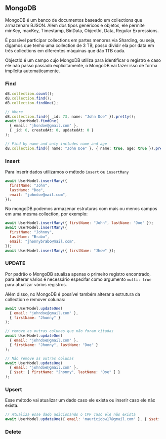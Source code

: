 ## MongoDB

MongoDB é um banco de documentos baseado em collections que armazenam BJSON. Além dos tipos genéricos e objetos, ele permite minKey, maxKey, Timestamp, BinData, ObjectId, Data, Regular Expressions.

É possível participar collections em partes menores via Sharding, ou seja, digamos que tenho uma collection de 3 TB, posso dividir ela por data em três collections em diferentes máquinas que dão 1TB cada.

ObjectId é um campo cujo MongoDB utiliza para identificar o registro e caso ele não passo passado explicitamente, o MongoDB vai fazer isso de forma implícita automaticamente.

### Find

```ts
dB.collection.count();
dB.collection.find();
dB.collection.findOne();

// Where
dB.collection.find({ _id: 73, name: "John Doe" }).pretty();
await UserModel.findOne(
  { email: "jhondoe@gmail.com" },
  { _id: 0, createdAt: 0, updatedAt: 0 }
);

// Find by name and only includes name and age
dB.collection.find({ name: "John Doe" }, { name: true, age: true }).pretty();
```

### Insert

Para inserir dados utilizamos o método `insert` ou `insertMany`

```js
await UserModel.insertMany({
  firstName: "John",
  lastName: "Doe",
  email: "johndoe@mail.com",
});
```

No mongoDB podemos armazenar estruturas com mais ou menos campos em uma mesma collection, por exemplo:

```js
await UserModel.insertMany({ firstName: "John", lastName: "Doe" });
await UserModel.insertMany({
  firstName: "Johnny",
  lastName: "Brabo",
  email: "jhonnybrabo@mail.com",
});
await UserModel.insertMany({ firstName: "Jhow" });
```

### UPDATE

Por padrão o MongoDB atualiza apenas o primeiro registro encontrado, para alterar vários é necessário especifar como argumento `multi: true` para atualizar vários registros.

Além disso, no MongoDB é possível também alterar a estrutura da collection e remover colunas:

```js
await UserModel.updateOne(
  { email: "johndoe@gmail.com" },
  { firstName: "Jhonny" }
);

// remove as outras colunas que não foram citadas
await UserModel.updateOne(
  { email: "johndoe@gmail.com" },
  { firstName: "Jhonny", lastName: "Doe" }
);

// Não remove as outras colunas
await UserModel.updateOne(
  { email: "johndoe@gmail.com" },
  { $set: { firstName: "Jhonny", lastName: "Doe" } }
);
```

### Upsert

Esse método vai atualizar um dado caso ele exista ou inserir caso ele não exista.

```js
// Atualiza esse dado adicionando o CPF caso ele não exista
await UserModel.updateOne({ email: 'mauriciobw17@gmail.com' }, { $set: {  CPF: '04634226419' } })
```

### Delete